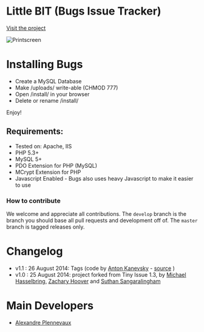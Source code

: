 # Little BIT (Bugs Issue Tracker)

[Visit the project](http://pixeline.github.io/bugs/)

![Printscreen](http://pixeline.github.io/bugs/images/bugs.printscreen.png "Main screen")

# Installing Bugs

- Create a MySQL Database
- Make /uploads/ write-able (CHMOD 777)
- Open /install/ in your browser
- Delete or rename /install/

Enjoy!

## Requirements:

- Tested on: Apache, IIS
- PHP 5.3+
- MySQL 5+
- PDO Extension for PHP (MySQL)
- MCrypt Extension for PHP
- Javascript Enabled - Bugs also uses heavy Javascript to make it easier to use

### How to contribute

We welcome and appreciate all contributions. The `develop` branch is the branch you should base all pull requests and development off of.
The `master` branch is tagged releases only.

# Changelog

- v1.1 : 26 August 2014: Tags (code by [Anton Kanevsky](http://about.me/akanevsky) - [source](https://github.com/mikelbring/tinyissue/pull/180) )
- v1.0 : 25 August 2014: project forked from Tiny Issue 1.3, by [Michael Hasselbring](http://michaelhasselbring.com), [Zachary Hoover](http://zachoover.com) and [Suthan Sangaralingham](http://suthanwebs.com/)

# Main Developers

- [Alexandre Plennevaux](https://pixeline.be)
